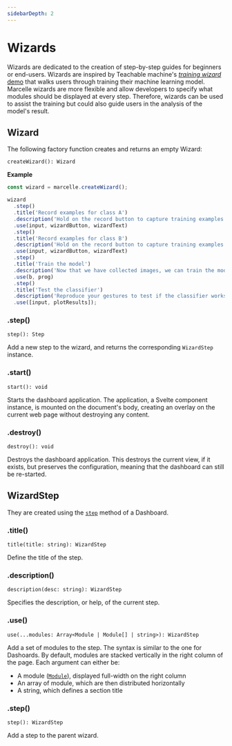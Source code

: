 ```yaml
---
sidebarDepth: 2
---
```


# Wizards

Wizards are dedicated to the creation of step-by-step guides for beginners or end-users. Wizards are inspired by Teachable machine's [_training wizard_ demo](https://glitch.com/~tm-wizard) that walks users through training their machine learning model. Marcelle wizards are more flexible and allow developers to specify what modules should be displayed at every step. Therefore, wizards can be used to assist the training but could also guide users in the analysis of the model's result.

## Wizard

The following factory function creates and returns an empty Wizard:

```tsx
createWizard(): Wizard
```

**Example**

```js
const wizard = marcelle.createWizard();

wizard
  .step()
  .title('Record examples for class A')
  .description('Hold on the record button to capture training examples for class A')
  .use(input, wizardButton, wizardText)
  .step()
  .title('Record examples for class B')
  .description('Hold on the record button to capture training examples for class B')
  .use(input, wizardButton, wizardText)
  .step()
  .title('Train the model')
  .description('Now that we have collected images, we can train the model from these examples.')
  .use(b, prog)
  .step()
  .title('Test the classifier')
  .description('Reproduce your gestures to test if the classifier works as expected')
  .use([input, plotResults]);
```

### .step()

```tsx
step(): Step
```

Add a new step to the wizard, and returns the corresponding `WizardStep` instance.

### .start()

```tsx
start(): void
```

Starts the dashboard application. The application, a Svelte component instance, is mounted on the document's body, creating an overlay on the current web page without destroying any content.

### .destroy()

```tsx
destroy(): void
```

Destroys the dashboard application. This destroys the current view, if it exists, but preserves the configuration, meaning that the dashboard can still be re-started.

## WizardStep

They are created using the [`step`](#step) method of a Dashboard.

### .title()

```tsx
title(title: string): WizardStep
```

Define the title of the step.

### .description()

```tsx
description(desc: string): WizardStep
```

Specifies the description, or help, of the current step.

### .use()

```tsx
use(...modules: Array<Module | Module[] | string>): WizardStep
```

Add a set of modules to the step. The syntax is similar to the one for Dashoards. By default, modules are stacked vertically in the right column of the page. Each argument can either be:

- A module ([`Module`](/api/modules)), displayed full-width on the right column
- An array of module, which are then distributed horizontally
- A string, which defines a section title

### .step()

```tsx
step(): WizardStep
```

Add a step to the parent wizard.
